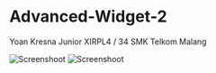 # Advanced-Widget-2

Yoan Kresna Junior
XIRPL4 / 34
SMK Telkom Malang

![Screenshoot](https://cloud.githubusercontent.com/assets/22161280/19260126/8656725a-8fb1-11e6-9d6e-a873244bec50.png)
![Screenshoot](https://cloud.githubusercontent.com/assets/22161280/19260144/a1a3b414-8fb1-11e6-8076-bc9ed994919f.png)

